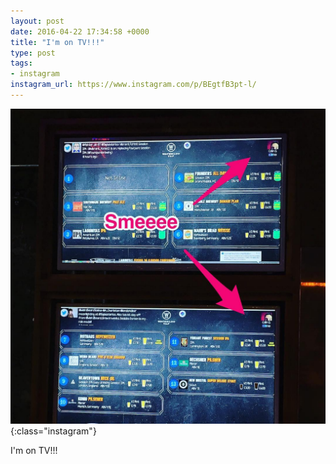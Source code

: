 ```yaml
---
layout: post
date: 2016-04-22 17:34:58 +0000
title: "I'm on TV!!!"
type: post
tags:
- instagram
instagram_url: https://www.instagram.com/p/BEgtfB3pt-l/
---
```


![Instagram - BEgtfB3pt-l](/assets/BEgtfB3pt-l.jpg){:class="instagram"}

I'm on TV!!!
